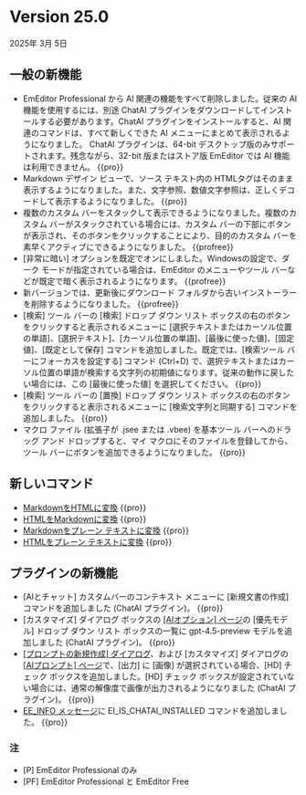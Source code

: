 # Version 25.0

2025年 3月 5日

## 一般の新機能

- EmEditor Professional から AI 関連の機能をすべて削除しました。従来の AI 機能を使用するには、別途 ChatAI プラグインをダウンロードしてインストールする必要があります。ChatAI プラグインをインストールすると、AI 関連のコマンドは、すべて新しくできた AI メニューにまとめて表示されるようになりました。 ChatAI プラグインは、64-bit デスクトップ版のみサポートされます。残念ながら、32-bit 版またはストア版 EmEditor では AI 機能は利用できません。 {{pro}}
- Markdown デザイン ビューで、ソース テキスト内の HTMLタグはそのまま表示するようになりました。また、文字参照、数値文字参照は、正しくデコードして表示するようになりました。 {{pro}}
- 複数のカスタム バーをスタックして表示できるようになりました。複数のカスタム バーがスタックされている場合には、カスタム バーの下部にボタンが表示され、そのボタンをクリックすることにより、目的のカスタム バーを素早くアクティブにできるようになりました。 {{profree}}
- [非常に暗い] オプションを既定でオンにしました。Windowsの設定で、ダーク モードが指定されている場合は、EmEditor のメニューやツール バーなどが既定で暗く表示されるようになります。 {{profree}}
- 新バージョンでは、更新後にダウンロード フォルダから古いインストーラーを削除するようになりました。 {{profree}}
- [検索] ツール バーの [検索] ドロップ ダウン リスト ボックスの右のボタンをクリックすると表示されるメニューに [選択テキストまたはカーソル位置の単語]、[選択テキスト]、[カーソル位置の単語]、[最後に使った値]、[固定値]、[既定として保存] コマンドを追加しました。既定では、[検索ツール バーにフォーカスを設定する] コマンド (Ctrl+D) で、選択テキストまたはカーソル位置の単語が検索する文字列の初期値になります。従来の動作に戻したい場合には、この [最後に使った値] を選択してください。 {{pro}}
- [検索] ツール バーの [置換] ドロップ ダウン リスト ボックスの右のボタンをクリックすると表示されるメニューに [検索文字列と同期する] コマンドを追加しました。 {{pro}}
- マクロ ファイル (拡張子が .jsee または .vbee) を基本ツール バーへのドラッグ アンド ドロップすると、マイ マクロにそのファイルを登録してから、ツール バーにボタンを追加できるようになりました。 {{pro}}

## 新しいコマンド

- [MarkdownをHTMLに変換](../cmd/convert/markdown_to_html) {{pro}}
- [HTMLをMarkdownに変換](../cmd/convert/html_to_markdown) {{pro}}
- [Markdownをプレーン テキストに変換](../cmd/convert/markdown_to_text) {{pro}}
- [HTMLをプレーン テキストに変換](../cmd/convert/html_to_text) {{pro}}

## プラグインの新機能

- [AIとチャット] カスタムバーのコンテキスト メニューに [新規文書の作成] コマンドを追加しました (ChatAI プラグイン)。 {{pro}}
- \[カスタマイズ\] ダイアログ ボックスの [\[AIオプション\] ページ](../dlg/customize/ai/index)の \[優先モデル\] ドロップ ダウン リスト ボックスの一覧に gpt-4.5-preview モデルを追加しました (ChatAI プラグイン)。 {{pro}} 
- [\[プロンプトの新規作成\] ダイアログ](../dlg/new_prompt/index)、および [カスタマイズ] ダイアログの [\[AIプロンプト\] ページ](../dlg/customize/ai_list/index)で、[出力] に [画像] が選択されている場合、[HD] チェック ボックスを追加しました。[HD] チェック ボックスが設定されていない場合には、通常の解像度で画像が出力されるようになりました (ChatAI プラグイン)。 {{pro}}
- [EE_INFO メッセージ](../plugin/message/ee_info)に EI_IS_CHATAI_INSTALLED コマンドを追加しました。 {{pro}}

### 注

- \[P\] EmEditor Professional のみ
- \[PF\] EmEditor Professional と EmEditor Free
